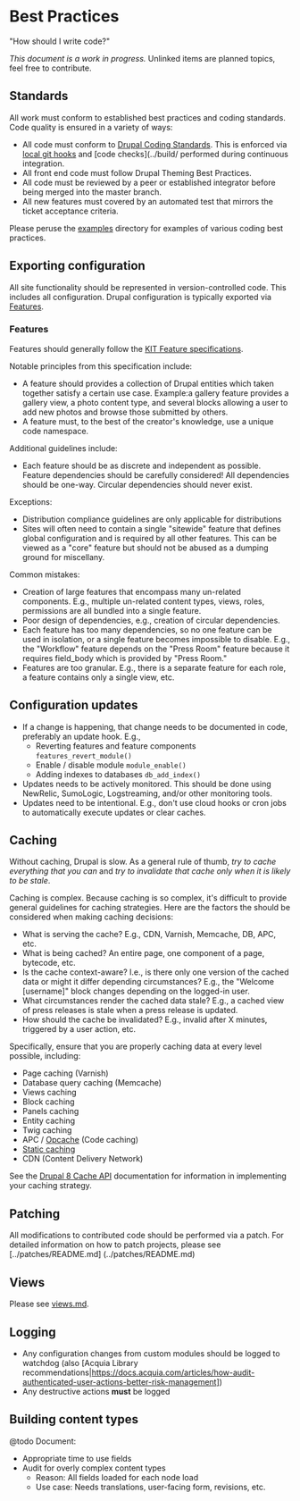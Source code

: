 # Best Practices

"How should I write code?"

_This document is a work in progress._ Unlinked items are planned topics, feel free to contribute.

## Standards

All work must conform to established best practices and coding standards. Code quality is ensured in a variety of ways:

* All code must conform to [Drupal Coding Standards](https://www.drupal.org/coding-standards). This is enforced via [local git hooks](../scripts/git-hooks/README.md) and [code checks](../build/ performed during continuous integration.
* All front end code must follow Drupal Theming Best Practices.
* All code must be reviewed by a peer or established integrator before being merged into the master branch.
* All new features must covered by an automated test that mirrors the ticket acceptance criteria.

Please peruse the [examples](examples) directory for examples of various coding best practices.

## Exporting configuration

All site functionality should be represented in version-controlled code. This includes all configuration. Drupal configuration is typically exported via [Features](https://www.drupal.org/project/features). 

### Features

Features should generally follow the [KIT Feature specifications](https://www.drupal.org/project/kit).

Notable principles from this specification include:

- A feature should provides a collection of Drupal entities which taken together satisfy a certain use case. Example:a gallery feature provides a gallery view, a photo content type, and several blocks allowing a user to add new photos and browse those submitted by others.
- A feature must, to the best of the creator's knowledge, use a unique code namespace.

Additional guidelines include:

* Each feature should be as discrete and independent as possible. Feature dependencies should be carefully considered! All dependencies should be one-way. Circular dependencies should never exist.

Exceptions:

* Distribution compliance guidelines are only applicable for distributions
* Sites will often need to contain a single "sitewide" feature that defines global configuration and is required by all other features. This can be viewed as a "core" feature but should not be abused as a dumping ground for miscellany.

Common mistakes:

* Creation of large features that encompass many un-related components. E.g., multiple un-related content types, views, roles, permissions are all bundled into a single feature.
* Poor design of dependencies, e.g., creation of circular dependencies.
* Each feature has too many dependencies, so no one feature can be used in isolation, or a single feature becomes impossible to disable. E.g., the "Workflow" feature depends on the "Press Room" feature because it requires field_body which is provided by "Press Room."
* Features are too granular. E.g., there is a separate feature for each role, a feature contains only a single view, etc.

## Configuration updates

* If a change is happening, that change needs to be documented in code, preferably an update hook. E.g.,
    * Reverting features and feature components `features_revert_module()`
    * Enable / disable module `module_enable()`
    * Adding indexes to databases `db_add_index()`
* Updates needs to be actively monitored. This should be done using NewRelic, SumoLogic, Logstreaming, and/or other monitoring tools.
* Updates need to be intentional. E.g., don't use cloud hooks or cron jobs to automatically execute updates or clear caches.

## Caching

Without caching, Drupal is slow. As a general rule of thumb, _try to cache everything that you can_ and _try to invalidate that cache only when it is likely to be stale_. 

Caching is complex. Because caching is so complex, it's difficult to provide general guidelines for caching strategies. Here are the factors the should be considered when making caching decisions: 

* What is serving the cache? E.g., CDN, Varnish, Memcache, DB, APC, etc.
* What is being cached? An entire page, one component of a page, bytecode, etc.
* Is the cache context-aware? I.e., is there only one version of the cached data or might it differ depending circumstances? E.g., the "Welcome [username]" block changes depending on the logged-in user.
* What circumstances render the cached data stale? E.g., a cached view of press releases is stale when a press release is updated.
* How should the cache be invalidated? E.g., invalid after X minutes, triggered by a user action, etc.

Specifically, ensure that you are properly caching data at every level possible, including:

* Page caching (Varnish)
* Database query caching (Memcache)
* Views caching
* Block caching
* Panels caching
* Entity caching
* Twig caching
* APC / [Opcache](http://php.net/opcache) (Code caching)
* [Static caching](https://drupalwatchdog.com/volume-3/issue-2/drupal-static-caching)
* CDN (Content Delivery Network)

See the [Drupal 8 Cache API](https://www.drupal.org/developing/api/8/cache) documentation for information in implementing your caching strategy.

## Patching

All modifications to contributed code should be performed via a patch. For detailed information on how to patch projects, please see [../patches/README.md]
(../patches/README.md)

## Views

Please see [views.md](views.md).

## Logging

* Any configuration changes from custom modules should be logged to watchdog (also [Acquia Library recommendations|https://docs.acquia.com/articles/how-audit-authenticated-user-actions-better-risk-management])
* Any destructive actions **must** be logged


## Building content types

@todo Document:
* Appropriate time to use fields
* Audit for overly complex content types
    * Reason: All fields loaded for each node load
    * Use case: Needs translations, user-facing form, revisions, etc.
